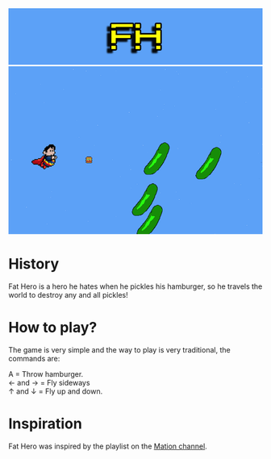 <img src= logo.png>
<img src= oi.png >

# History
Fat Hero is a hero he hates when he pickles his hamburger, so he travels the world to destroy any and all pickles!

# How to play?
The game is very simple and the way to play is very traditional, the commands are:

A = Throw hamburger. <br/>
← and → = Fly sideways <br/>
↑ and ↓ = Fly up and down. <br/>

# Inspiration
Fat Hero was inspired by the playlist on the [Mation channel](https://www.youtube.com/watch?v=5aE55KZ93xw&list=PLlW3qrNjsvBwUmUk9kio7bNT3GR554FH5&ab_channel=MationMation).
